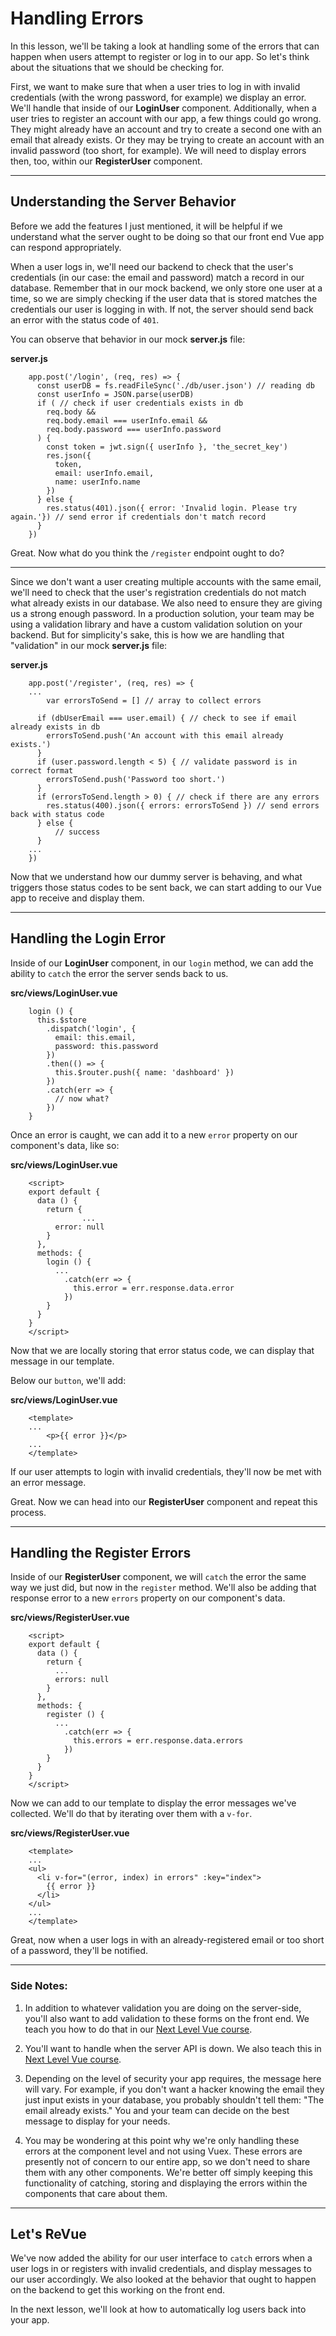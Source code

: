 # Handling Errors

In this lesson, we'll be taking a look at handling some of the errors that can happen when users attempt to register or log in to our app. So let's think about the situations that we should be checking for. 

First, we want to make sure that when a user tries to log in with invalid credentials (with the wrong password, for example) we display an error. We'll handle that inside of our **LoginUser** component. Additionally, when a user tries to register an account with our app, a few things could go wrong. They might already have an account and try to create a second one with an email that already exists. Or they may be trying to create an account with an invalid password (too short, for example). We will need to display errors then, too, within our **RegisterUser** component.

---

## Understanding the Server Behavior

Before we add the features I just mentioned, it will be helpful if we understand what the server ought to be doing so that our front end Vue app can respond appropriately.

When a user logs in, we'll need our backend to check that the user's credentials (in our case: the email and password) match a record in our database. Remember that in our mock backend, we only store one user at a time, so we are simply checking if the user data that is stored matches the credentials our user is logging in with. If not, the server should send back an error with the status code of `401`.

You can observe that behavior in our mock **server.js** file:

**server.js**
```
    app.post('/login', (req, res) => {
      const userDB = fs.readFileSync('./db/user.json') // reading db
      const userInfo = JSON.parse(userDB)
      if ( // check if user credentials exists in db
        req.body &&
        req.body.email === userInfo.email &&
        req.body.password === userInfo.password
      ) {
        const token = jwt.sign({ userInfo }, 'the_secret_key')
        res.json({
          token,
          email: userInfo.email,
          name: userInfo.name
        })
      } else {
        res.status(401).json({ error: 'Invalid login. Please try again.'}) // send error if credentials don't match record
      }
    })
```
Great. Now what do you think the `/register` endpoint ought to do?

---

Since we don't want a user creating multiple accounts with the same email, we'll need to check that the user's registration credentials do not match what already exists in our database. We also need to ensure they are giving us a strong enough password. In a production solution, your team may be using a validation library and have a custom validation solution on your backend. But for simplicity's sake, this is how we are handling that "validation" in our mock **server.js** file:

**server.js**
```
    app.post('/register', (req, res) => {
    ...
    	var errorsToSend = [] // array to collect errors
    
      if (dbUserEmail === user.email) { // check to see if email already exists in db
        errorsToSend.push('An account with this email already exists.')
      }
      if (user.password.length < 5) { // validate password is in correct format
        errorsToSend.push('Password too short.')
      }
      if (errorsToSend.length > 0) { // check if there are any errors
        res.status(400).json({ errors: errorsToSend }) // send errors back with status code
      } else {
    	  // success
      }
    ...
    })
```
Now that we understand how our dummy server is behaving, and what triggers those status codes to be sent back, we can start adding to our Vue app to receive and display them.

---

## Handling the Login Error

Inside of our **LoginUser** component, in our `login` method, we can add the ability to `catch` the error the server sends back to us.

**src/views/LoginUser.vue**
```
    login () {
      this.$store
        .dispatch('login', {
          email: this.email,
          password: this.password
        })
        .then(() => {
          this.$router.push({ name: 'dashboard' })
        })
        .catch(err => {
          // now what?
        })
    }
```
Once an error is caught, we can add it to a new `error` property on our component's data, like so:

**src/views/LoginUser.vue**
```
    <script>
    export default {
      data () {
        return {
    			...
          error: null
        }
      },
      methods: {
        login () {
          ...
            .catch(err => {
              this.error = err.response.data.error
            })
        }
      }
    }
    </script>
```
Now that we are locally storing that error status code, we can display that message in our template.

Below our `button`, we'll add:

**src/views/LoginUser.vue**
```
    <template>
    ...
    	<p>{{ error }}</p>
    ...
    </template>
```
If our user attempts to login with invalid credentials, they'll now be met with an error message.

Great. Now we can head into our **RegisterUser** component and repeat this process.

---

## Handling the Register Errors

Inside of our **RegisterUser** component, we will `catch` the error the same way we just did, but now in the `register` method. We'll also be adding that response error to a new `errors` property on our component's data.

**src/views/RegisterUser.vue**
```
    <script>
    export default {
      data () {
        return {
          ...
          errors: null
        }
      },
      methods: {
        register () {
          ...
            .catch(err => {
              this.errors = err.response.data.errors
            })
        }
      }
    }
    </script>
```
Now we can add to our template to display the error messages we've collected. We'll do that by iterating over them with a `v-for`.

**src/views/RegisterUser.vue**
```
    <template>
    ...
    <ul>
      <li v-for="(error, index) in errors" :key="index">
        {{ error }}
      </li>
    </ul>
    ...
    </template>
```
Great, now when a user logs in with an already-registered email or too short of a password, they'll be notified.

---

### Side Notes:

1. In addition to whatever validation you are doing on the server-side, you'll also want to add validation to these forms on the front end. We teach you how to do that in our [Next Level Vue course](https://www.vuemastery.com/courses/next-level-vue/form-validation-with-vuelidate).

2. You'll want to handle when the server API is down. We also teach this in [Next Level Vue course](https://www.vuemastery.com/courses/next-level-vue/404-error-handling).

3. Depending on the level of security your app requires, the message here will vary. For example, if you don't want a hacker knowing the email they just input exists in your database, you probably shouldn't tell them: "The email already exists." You and your team can decide on the best message to display for your needs.

4. You may be wondering at this point why we're only handling these errors at the component level and not using Vuex. These errors are presently not of concern to our entire app, so we don't need to share them with any other components. We're better off simply keeping this functionality of catching, storing and displaying the errors within the components that care about them.

---

## Let's ReVue

We've now added the ability for our user interface to `catch` errors when a user logs in or registers with invalid credentials, and display messages to our user accordingly. We also looked at the behavior that ought to happen on the backend to get this working on the front end. 

In the next lesson, we'll look at how to automatically log users back into your app.
